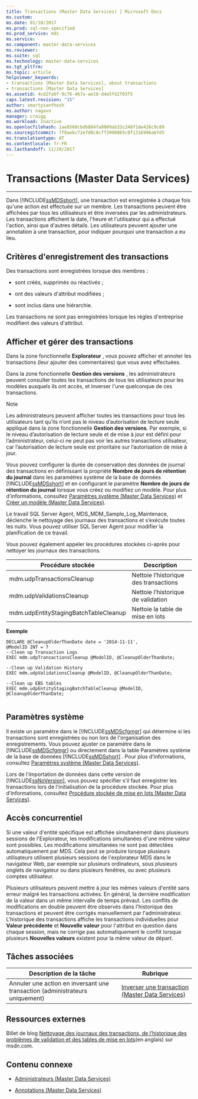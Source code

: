 ```yaml
---
title: Transactions (Master Data Services) | Microsoft Docs
ms.custom: 
ms.date: 01/10/2017
ms.prod: sql-non-specified
ms.prod_service: mds
ms.service: 
ms.component: master-data-services
ms.reviewer: 
ms.suite: sql
ms.technology: master-data-services
ms.tgt_pltfrm: 
ms.topic: article
helpviewer_keywords:
- transactions [Master Data Services], about transactions
- transactions [Master Data Services]
ms.assetid: 4cd2fa6f-9c76-4b7a-ae18-d4e5fd2f03f5
caps.latest.revision: "15"
author: smartysanthosh
ms.author: nagavo
manager: craigg
ms.workload: Inactive
ms.openlocfilehash: 1ae6560cbdb884fa8009ab33c248f1de426c9c89
ms.sourcegitcommit: 7f8aebc72e7d0c8cff3990865c9f1316996a67d5
ms.translationtype: HT
ms.contentlocale: fr-FR
ms.lasthandoff: 11/20/2017
---
```

# <a name="transactions-master-data-services"></a>Transactions (Master Data Services)


--------------------------------------------------
  Dans [!INCLUDE[ssMDSshort](../includes/ssmdsshort-md.md)], une transaction est enregistrée à chaque fois qu'une action est effectuée sur un membre. Les transactions peuvent être affichées par tous les utilisateurs et être inversées par les administrateurs. Les transactions affichent la date, l'heure et l'utilisateur qui a effectué l'action, ainsi que d'autres détails. Les utilisateurs peuvent ajouter une annotation à une transaction, pour indiquer pourquoi une transaction a eu lieu.  
  
## <a name="when-transaction-are-recorded"></a>Critères d'enregistrement des transactions  
 Des transactions sont enregistrées lorsque des membres :  
  
-   sont créés, supprimés ou réactivés ;  
  
-   ont des valeurs d'attribut modifiées ;  
  
-   sont inclus dans une hiérarchie.  
  
 Les transactions ne sont pas enregistrées lorsque les règles d'entreprise modifient des valeurs d'attribut.  
  
## <a name="view-and-manage-transactions"></a>Afficher et gérer des transactions  
 Dans la zone fonctionnelle **Explorateur** , vous pouvez afficher et annoter les transactions (leur ajouter des commentaires) que vous avez effectuées. 
  
 Dans la zone fonctionnelle **Gestion des versions** , les administrateurs peuvent consulter toutes les transactions de tous les utilisateurs pour les modèles auxquels ils ont accès, et inverser l'une quelconque de ces transactions.
 
> [!NOTE]  
>  Les administrateurs peuvent afficher toutes les transactions pour tous les utilisateurs tant qu’ils n’ont pas le niveau d’autorisation de lecture seule appliqué dans la zone fonctionnelle **Gestion des versions**. Par exemple, si le niveau d’autorisation de lecture seule et de mise à jour est défini pour l’administrateur, celui-ci ne peut pas voir les autres transactions utilisateur, car l’autorisation de lecture seule est prioritaire sur l’autorisation de mise à jour.
  
 Vous pouvez configurer la durée de conservation des données de journal des transactions en définissant la propriété **Nombre de jours de rétention du journal** dans les paramètres système de la base de données [!INCLUDE[ssMDSshort](../includes/ssmdsshort-md.md)] et en configurant le paramètre **Nombre de jours de rétention du journal** lorsque vous créez ou modifiez un modèle. Pour plus d’informations, consultez [Paramètres système &#40;Master Data Services&#41;](../master-data-services/system-settings-master-data-services.md) et [Créer un modèle &#40;Master Data Services&#41;](../master-data-services/create-a-model-master-data-services.md).  
  
 Le travail SQL Server Agent, MDS_MDM_Sample_Log_Maintenace, déclenche le nettoyage des journaux des transactions et s’exécute toutes les nuits. Vous pouvez utiliser SQL Server Agent pour modifier la planification de ce travail.  
  
 Vous pouvez également appeler les procédures stockées ci-après pour nettoyer les journaux des transactions.  
  
|Procédure stockée|Description|  
|----------------------|-----------------|  
|mdm.udpTransactionsCleanup|Nettoie l’historique des transactions|  
|mdm.udpValidationsCleanup|Nettoie l’historique de validation|  
|mdm.udpEntityStagingBatchTableCleanup|Nettoie la table de mise en lots|  
  
 **Exemple**  
  
```  
DECLARE @CleanupOlderThanDate date = '2014-11-11',  
@ModelID INT = 7  
--Clean up Transaction Logs  
EXEC mdm.udpTransactionsCleanup @ModelID, @CleanupOlderThanDate;  
  
--Clean up Validation History  
EXEC mdm.udpValidationsCleanup @ModelID, @CleanupOlderThanDate;  
  
--Clean up EBS tables  
EXEC mdm.udpEntityStagingBatchTableCleanup @ModelID, @CleanupOlderThanDate;  
  
```  
  
## <a name="system-settings"></a>Paramètres système  
 Il existe un paramètre dans le [!INCLUDE[ssMDScfgmgr](../includes/ssmdscfgmgr-md.md)] qui détermine si les transactions sont enregistrées ou non lors de l'organisation des enregistrements. Vous pouvez ajuster ce paramètre dans le [!INCLUDE[ssMDScfgmgr](../includes/ssmdscfgmgr-md.md)] ou directement dans la table Paramètres système de la base de données [!INCLUDE[ssMDSshort](../includes/ssmdsshort-md.md)] . Pour plus d’informations, consultez [Paramètres système &#40;Master Data Services&#41;](../master-data-services/system-settings-master-data-services.md).  
  
 Lors de l'importation de données dans cette version de [!INCLUDE[ssNoVersion](../includes/ssnoversion-md.md)], vous pouvez spécifier s'il faut enregistrer les transactions lors de l'initialisation de la procédure stockée. Pour plus d’informations, consultez [Procédure stockée de mise en lots &#40;Master Data Services&#41;](../master-data-services/staging-stored-procedure-master-data-services.md).  
  
## <a name="concurrency"></a>Accès concurrentiel  
 Si une valeur d'entité spécifique est affichée simultanément dans plusieurs sessions de l'Explorateur, les modifications simultanées d'une même valeur sont possibles. Les modifications simultanées ne sont pas détectées automatiquement par MDS. Cela peut se produire lorsque plusieurs utilisateurs utilisent plusieurs sessions de l'explorateur MDS dans le navigateur Web, par exemple sur plusieurs ordinateurs, sous plusieurs onglets de navigateur ou dans plusieurs fenêtres, ou avec plusieurs comptes utilisateur.  
  
 Plusieurs utilisateurs peuvent mettre à jour les mêmes valeurs d'entité sans erreur malgré les transactions activées. En général, la dernière modification de la valeur dans un même intervalle de temps prévaut. Les conflits de modifications en double peuvent être observés dans l'historique des transactions et peuvent être corrigés manuellement par l'administrateur. L'historique des transactions affiche les transactions individuelles pour **Valeur précédente** et **Nouvelle valeur** pour l'attribut en question dans chaque session, mais ne corrige pas automatiquement le conflit lorsque plusieurs **Nouvelles valeurs** existent pour la même valeur de départ.  
  
## <a name="related-tasks"></a>Tâches associées  
  
|Description de la tâche|Rubrique|  
|----------------------|-----------|  
|Annuler une action en inversant une transaction (administrateurs uniquement)|[Inverser une transaction &#40;Master Data Services&#41;](../master-data-services/reverse-a-transaction-master-data-services.md)|  
  
## <a name="external-resources"></a>Ressources externes  
 Billet de blog [Nettoyage des journaux des transactions, de l’historique des problèmes de validation et des tables de mise en lots](http://go.microsoft.com/fwlink/p/?LinkId=615374)(en anglais) sur msdn.com.  
  
## <a name="related-content"></a>Contenu connexe  
  
-   [Administrateurs &#40;Master Data Services&#41;](../master-data-services/administrators-master-data-services.md)  
  
-   [Annotations &#40;Master Data Services&#41;](../master-data-services/annotations-master-data-services.md)  
  
  
